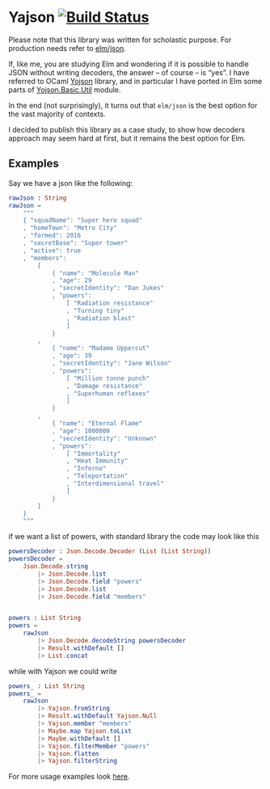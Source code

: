 # Yajson [![Build Status](https://travis-ci.org/emilianobovetti/elm-yajson.svg?branch=master)](https://travis-ci.org/emilianobovetti/elm-yajson)

Please note that this library was written for scholastic purpose. For production needs refer to [elm/json](https://package.elm-lang.org/packages/elm/json/latest/).

If, like me, you are studying Elm and wondering if it is possible to handle JSON without writing decoders, the answer – of course – is “yes”. I have referred to OCaml [Yojson](https://github.com/mjambon/yojson) library, and in particular I have ported in Elm some parts of [Yojson.Basic.Util](https://mjambon.github.io/mjambon2016/yojson-doc/Yojson.Basic.Util.html) module.

In the end (not surprisingly), it turns out that `elm/json` is the best option for the vast majority of contexts.

I decided to publish this library as a case study, to show how decoders approach may seem hard at first, but it remains the best option for Elm.

## Examples

Say we have a json like the following:

```elm
rawJson : String
rawJson =
    """
    { "squadName": "Super hero squad"
    , "homeTown": "Metro City"
    , "formed": 2016
    , "secretBase": "Super tower"
    , "active": true
    , "members":
        [
            { "name": "Molecule Man"
            , "age": 29
            , "secretIdentity": "Dan Jukes"
            , "powers":
                [ "Radiation resistance"
                , "Turning tiny"
                , "Radiation blast"
                ]
            }
        ,
            { "name": "Madame Uppercut"
            , "age": 39
            , "secretIdentity": "Jane Wilson"
            , "powers":
                [ "Million tonne punch"
                , "Damage resistance"
                , "Superhuman reflexes"
                ]
            }
        ,
            { "name": "Eternal Flame"
            , "age": 1000000
            , "secretIdentity": "Unknown"
            , "powers":
                [ "Immortality"
                , "Heat Immunity"
                , "Inferno"
                , "Teleportation"
                , "Interdimensional travel"
                ]
            }
        ]
    }
    """
```

if we want a list of powers, with standard library the code may look like this

```elm
powersDecoder : Json.Decode.Decoder (List (List String))
powersDecoder =
    Json.Decode.string
        |> Json.Decode.list
        |> Json.Decode.field "powers"
        |> Json.Decode.list
        |> Json.Decode.field "members"


powers : List String
powers =
    rawJson
        |> Json.Decode.decodeString powersDecoder
        |> Result.withDefault []
        |> List.concat
```

while with Yajson we could write

```elm
powers_ : List String
powers_ =
    rawJson
        |> Yajson.fromString
        |> Result.withDefault Yajson.Null
        |> Yajson.member "members"
        |> Maybe.map Yajson.toList
        |> Maybe.withDefault []
        |> Yajson.filterMember "powers"
        |> Yajson.flatten
        |> Yajson.filterString
```

For more usage examples look [here](https://github.com/emilianobovetti/elm-yajson/tree/master/examples).
